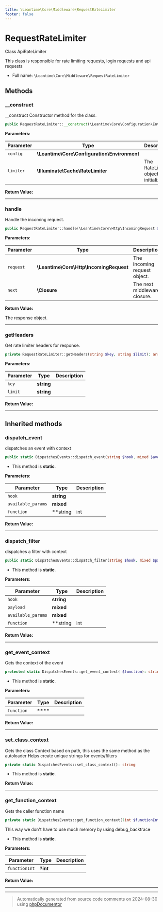 ```yaml
---
title: \Leantime\Core\Middleware\RequestRateLimiter
footer: false
---
```


# RequestRateLimiter

Class ApiRateLimiter

This class is responsible for rate limiting requests, login requests and api requests

* Full name: `\Leantime\Core\Middleware\RequestRateLimiter`



## Methods

### __construct

__construct
Constructor method for the class.

```php
public RequestRateLimiter::__construct(\Leantime\Core\Configuration\Environment $config, \Illuminate\Cache\RateLimiter $limiter): void
```








**Parameters:**

| Parameter | Type | Description |
|-----------|------|-------------|
| `config` | **\Leantime\Core\Configuration\Environment** |  |
| `limiter` | **\Illuminate\Cache\RateLimiter** | The RateLimiter object to be initialized. |


**Return Value:**





---
### handle

Handle the incoming request.

```php
public RequestRateLimiter::handle(\Leantime\Core\Http\IncomingRequest $request, \Closure $next): \Symfony\Component\HttpFoundation\Response
```








**Parameters:**

| Parameter | Type | Description |
|-----------|------|-------------|
| `request` | **\Leantime\Core\Http\IncomingRequest** | The incoming request object. |
| `next` | **\Closure** | The next middleware closure. |


**Return Value:**

The response object.



---
### getHeaders

Get rate limiter headers for response.

```php
private RequestRateLimiter::getHeaders(string $key, string $limit): array
```








**Parameters:**

| Parameter | Type | Description |
|-----------|------|-------------|
| `key` | **string** |  |
| `limit` | **string** |  |


**Return Value:**





---


## Inherited methods

### dispatch_event

dispatches an event with context

```php
public static DispatchesEvents::dispatch_event(string $hook, mixed $available_params = [], string|int|null $function = null): void
```



* This method is **static**.




**Parameters:**

| Parameter | Type | Description |
|-----------|------|-------------|
| `hook` | **string** |  |
| `available_params` | **mixed** |  |
| `function` | **string|int|null** |  |


**Return Value:**





---
### dispatch_filter

dispatches a filter with context

```php
public static DispatchesEvents::dispatch_filter(string $hook, mixed $payload, mixed $available_params = [], string|int|null $function = null): mixed
```



* This method is **static**.




**Parameters:**

| Parameter | Type | Description |
|-----------|------|-------------|
| `hook` | **string** |  |
| `payload` | **mixed** |  |
| `available_params` | **mixed** |  |
| `function` | **string|int|null** |  |


**Return Value:**





---
### get_event_context

Gets the context of the event

```php
protected static DispatchesEvents::get_event_context( $function): string
```



* This method is **static**.




**Parameters:**

| Parameter | Type | Description |
|-----------|------|-------------|
| `function` | **** |  |


**Return Value:**





---
### set_class_context

Gets the class Context based on path, this uses the same method as the autoloader
Helps create unique strings for events/filters

```php
private static DispatchesEvents::set_class_context(): string
```



* This method is **static**.





**Return Value:**





---
### get_function_context

Gets the caller function name

```php
private static DispatchesEvents::get_function_context(?int $functionInt = null): string
```

This way we don't have to use much memory by using debug_backtrace

* This method is **static**.




**Parameters:**

| Parameter | Type | Description |
|-----------|------|-------------|
| `functionInt` | **?int** |  |


**Return Value:**





---


---
> Automatically generated from source code comments on 2024-08-30 using [phpDocumentor](http://www.phpdoc.org/)
